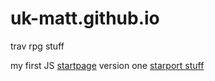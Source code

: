 # uk-matt.github.io
trav rpg stuff

my first JS
[startpage](https://github.com/uk-matt/uk-matt.github.io/blob/main/start.html)
version one
[starport stuff](https://uk-matt.github.io/starport.html)
